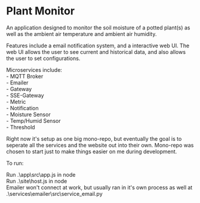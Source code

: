 # Plant Monitor

An application designed to monitor the soil moisture of a potted plant(s) as well as the ambient air temperature and ambient air humidity. 

Features include a email notification system, and a interactive web UI. The web UI allows the user to see current and historical data, and also
allows the user to set configurations.

Microservices include:  
    - MQTT Broker  
    - Emailer  
    - Gateway  
    - SSE-Gateway  
    - Metric  
    - Notification  
    - Moisture Sensor  
    - Temp/Humid Sensor  
    - Threshold  

Right now it's setup as one big mono-repo, but eventually the goal is to seperate all the services and the website out into their own. Mono-repo was chosen to start
just to make things easier on me during development. 

To run:  

Run .\app\src\app.js in node  
Run .\site\host.js in node  
Emailer won't connect at work, but usually ran in it's own process as well at .\services\emailer\src\service_email.py  


